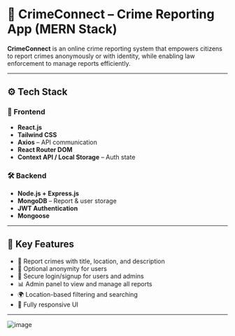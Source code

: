 # 🚨 CrimeConnect – Crime Reporting App (MERN Stack)

**CrimeConnect** is an online crime reporting system that empowers citizens to report crimes anonymously or with identity, while enabling law enforcement to manage reports efficiently.

---

## ⚙️ Tech Stack

### 🔧 Frontend
- **React.js**
- **Tailwind CSS**
- **Axios** – API communication
- **React Router DOM**
- **Context API / Local Storage** – Auth state

### 🛠️ Backend
- **Node.js + Express.js**
- **MongoDB** – Report & user storage
- **JWT Authentication**
- **Mongoose**

---

## 🔐 Key Features

- 📝 Report crimes with title, location, and description
- 🧾 Optional anonymity for users
- 🔐 Secure login/signup for users and admins
- 📊 Admin panel to view and manage all reports
- 🌍 Location-based filtering and searching
- 📱 Fully responsive UI

---
![image](https://github.com/user-attachments/assets/d8b7c53d-1a4b-4a44-b948-ff05e1ab1c22)


